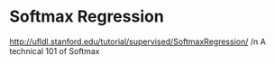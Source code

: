 # Softmax Regression

http://ufldl.stanford.edu/tutorial/supervised/SoftmaxRegression/ /n
A technical 101 of Softmax
 
